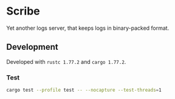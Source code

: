 # Scribe

Yet another logs server, that keeps logs in binary-packed format.

## Development

Developed with `rustc 1.77.2` and `cargo 1.77.2`.

### Test

```sh
cargo test --profile test -- --nocapture --test-threads=1
```
